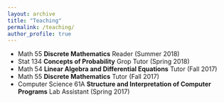 ```yaml
---
layout: archive
title: "Teaching"
permalink: /teaching/
author_profile: true
---
```


- Math 55 **Discrete Mathematics** Reader (Summer 2018)
- Stat 134 **Concepts of Probability** Grop Tutor (Spring 2018)
- Math 54 **Linear Algebra and Differential Equations** Tutor (Fall 2017)
- Math 55 **Discrete Mathematics** Tutor (Fall 2017)
- Computer Science 61A **Structure and Interpretation of Computer Programs** Lab Assistant (Spring 2017)
